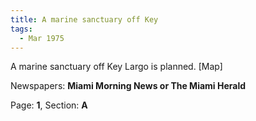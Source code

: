 ```yaml
---  
title: A marine sanctuary off Key  
tags:  
  - Mar 1975  
---  
```

  
A marine sanctuary off Key Largo is planned. [Map]  
  
Newspapers: **Miami Morning News or The Miami Herald**  
  
Page: **1**, Section: **A** 
